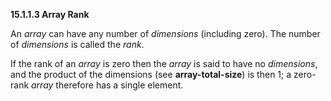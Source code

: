 **15.1.1.3 Array Rank** 

An *array* can have any number of *dimensions* (including zero). The number of *dimensions* is called the *rank*. 

If the rank of an *array* is zero then the *array* is said to have no *dimensions*, and the product of the dimensions (see **array-total-size**) is then 1; a zero-rank *array* therefore has a single element. 

